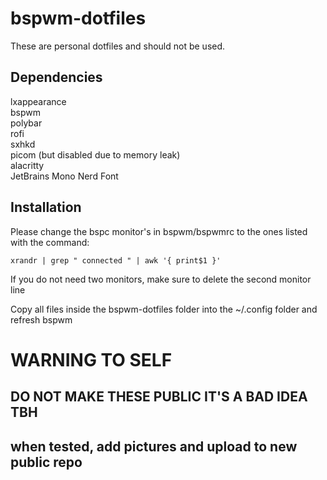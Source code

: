 # bspwm-dotfiles

These are personal dotfiles and should not be used.

## Dependencies

lxappearance  
bspwm  
polybar  
rofi  
sxhkd  
picom (but disabled due to memory leak)  
alacritty  
JetBrains Mono Nerd Font  

## Installation
Please change the bspc monitor's in bspwm/bspwmrc to the ones listed with the command: 

```
xrandr | grep " connected " | awk '{ print$1 }'  
```
If you do not need two monitors, make sure to delete the second monitor line

Copy all files inside the bspwm-dotfiles folder into the ~/.config folder and refresh bspwm

# WARNING TO SELF
## DO NOT MAKE THESE PUBLIC IT'S A BAD IDEA TBH
## when tested, add pictures and upload to new public repo
